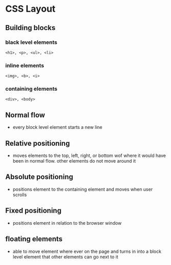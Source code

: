 # CSS Layout
## Building blocks 
### black level elements
``` <h1>, <p>, <ul>, <li> ```
### inline elements
``` <img>, <b>, <i> ```
### containing elements
``` <div>, <body> ```
## Normal flow 
- every block level element starts a new line
## Relative positioning
- moves elements to the top, left, right, or bottom wof where it would have been in normal flow. other elements do not move around it
## Absolute positioning
- positions element to the containing element and moves when user scrolls
## Fixed positioning
- positions element in relation to the browser window
## floating elements 
- able to move element where ever on the page and turns in into a block level element that other elements can go next to it
